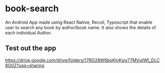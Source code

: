 # book-search
An Android App made using React Native, Recoil, Typescript that enable user to search any book by author/book name. It also shows the details of each individual Author.
## Test out the app
https://drive.google.com/drive/folders/17RG28W6bpKlvKsiy77MVutWf_DLC8G0Z?usp=sharing
